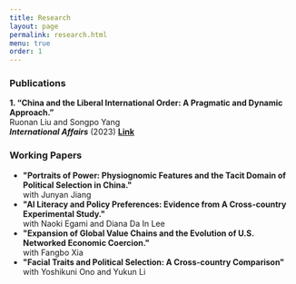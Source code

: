```yaml
---
title: Research
layout: page
permalink: research.html
menu: true
order: 1
---
```

<h3>Publications</h3>
<p><strong>1. “China and the Liberal International Order: A Pragmatic and Dynamic Approach.”</strong><br>
Ruonan Liu and Songpo Yang<br>
<strong><em>International Affairs</em></strong> (2023) <a href="https://academic.oup.com/ia/article-abstract/99/4/1383/7216720?redirectedFrom=fulltext" target="_blank"><strong>Link</strong></a></p>

<h3>Working Papers</h3>
<ul>
    <li><strong>"Portraits of Power: Physiognomic Features and the Tacit Domain of Political Selection in China."</strong><br>
    with Junyan Jiang</li>
    <li><strong>"AI Literacy and Policy Preferences: Evidence from A Cross-country Experimental Study."</strong><br>
    with Naoki Egami and Diana Da In Lee</li>
    <li><strong>"Expansion of Global Value Chains and the Evolution of U.S. Networked Economic Coercion."</strong><br>
    with Fangbo Xia</li>
    <li><strong>"Facial Traits and Political Selection: A Cross-country Comparison"</strong><br>
    with Yoshikuni Ono and Yukun Li</li>
</ul>
